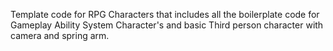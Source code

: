 Template code for RPG Characters that includes all the boilerplate code for Gameplay Ability System Character's and basic Third person character with camera and spring arm.
